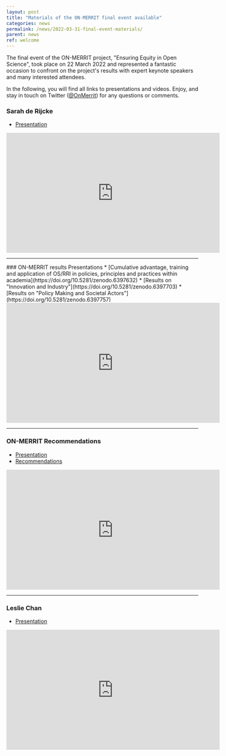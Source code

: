 ```yaml
---
layout: post
title: "Materials of the ON-MERRIT final event available"
categories: news
permalink: /news/2022-03-31-final-event-materials/
parent: news
ref: welcome
---
```


The final event of the ON-MERRIT project, "Ensuring Equity in Open Science", took place on 22 March 2022 and represented a fantastic occasion to confront on the project's results with expert keynote speakers and many interested attendees.

In the following, you will find all links to presentations and videos. Enjoy, and stay in touch on Twitter ([@OnMerrit](https://twitter.com/OnMerrit)) for any questions or comments.


### Sarah de Rijcke
* [Presentation](https://doi.org/10.5281/zenodo.6397581)

<div class="responsive-embed">
  <iframe width="560" height="315" src="https://www.youtube.com/embed/4NsTK6UhexE" title="YouTube video player" frameborder="0" allow="accelerometer; autoplay; clipboard-write; encrypted-media; gyroscope; picture-in-picture" allowfullscreen></iframe>
  </div>
 
<hr />
### ON-MERRIT results
Presentations
* [Cumulative advantage, training and application of OS/RRI in policies, principles and practices within academia](https://doi.org/10.5281/zenodo.6397632)
* [Results on "Innovation and Industry"](https://doi.org/10.5281/zenodo.6397703)
* [Results on "Policy Making and Societal Actors"](https://doi.org/10.5281/zenodo.6397757)

<div class="responsive-embed">
  <iframe width="560" height="315" src="https://www.youtube.com/embed/bjli_YMSitc" title="YouTube video player" frameborder="0" allow="accelerometer; autoplay; clipboard-write; encrypted-media; gyroscope; picture-in-picture" allowfullscreen></iframe>
  </div>
<hr />

### ON-MERRIT Recommendations
* [Presentation](https://doi.org/10.5281/zenodo.6407932)
* [Recommendations](https://doi.org/10.5281/zenodo.6276752)

<div class="responsive-embed">
  <iframe width="560" height="315" src="https://www.youtube.com/embed/BdRw_9NfyDk" title="YouTube video player" frameborder="0" allow="accelerometer; autoplay; clipboard-write; encrypted-media; gyroscope; picture-in-picture" allowfullscreen></iframe>
  </div>
<hr />

### Leslie Chan
* [Presentation](https://doi.org/10.5281/zenodo.6377047)

<div class="responsive-embed">
  <iframe width="560" height="315" src="https://www.youtube.com/embed/MzKI-uFB-Xs" title="YouTube video player" frameborder="0" allow="accelerometer; autoplay; clipboard-write; encrypted-media; gyroscope; picture-in-picture" allowfullscreen></iframe>
  </div>
